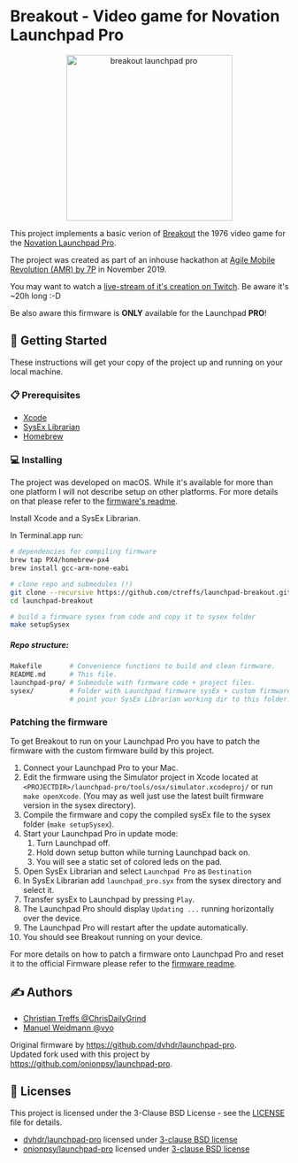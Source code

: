 # Breakout - Video game for Novation Launchpad Pro

<p align="center">
	<img src="breakout-launchpad.gif" height="300" alt="breakout launchpad pro"/>
</p>   

This project implements a basic verion of [Breakout](https://en.wikipedia.org/wiki/Breakout_(video_game)) the 1976 video game for the [Novation Launchpad Pro](https://novationmusic.com/launch/launchpad-pro).

The project was created as part of an inhouse hackathon at [Agile Mobile Revolution (AMR) by 7P](https://7p-amr.com) in November 2019.

You may want to watch a [live-stream of it's creation on Twitch](https://www.twitch.tv/videos/505513530). Be aware it's ~20h long :-D

Be also aware this firmware is **ONLY** available for the Launchpad **PRO**!

## 🚀 Getting Started

These instructions will get your copy of the project up and running on your local machine.

### 📋 Prerequisites

* [Xcode](https://xcodereleases.com)
* [SysEx Librarian](https://www.snoize.com/SysExLibrarian/)
* [Homebrew](https://brew.sh)

### 💻 Installing

The project was developed on macOS. While it's available for more than one platform I will not describe setup on other platforms.
For more details on that please refer to the [firmware's readme](https://github.com/ctreffs/launchpad-pro/blob/master/README.md).

Install Xcode and a SysEx Librarian.

In Terminal.app run:

```sh
# dependencies for compiling firmware
brew tap PX4/homebrew-px4
brew install gcc-arm-none-eabi

# clone repo and submodules (!)
git clone --recursive https://github.com/ctreffs/launchpad-breakout.git
cd launchpad-breakout

# build a firmware sysex from code and copy it to sysex folder
make setupSysex
```

##### Repo structure:

```sh
Makefile       # Convenience functions to build and clean firmware.
README.md      # This file.
launchpad-pro/ # Submodule with firmware code + project files.
sysex/         # Folder with Launchpad firmware sysEx + custom firmware sysEx;
               # point your SysEx Librarian working dir to this folder.
```

### Patching the firmware

To get Breakout to run on your Launchpad Pro you have to patch the firmware with the custom firmware build by this project.


1. Connect your Launchpad Pro to your Mac.
2. Edit the firmware using the Simulator project in Xcode located at `<PROJECTDIR>/launchpad-pro/tools/osx/simulator.xcodeproj/` or run `make openXcode`. (You may as well just use the latest built firmware version in the sysex directory).
3. Compile the firmware and copy the compiled sysEx file to the sysex folder (`make setupSysex`).
4. Start your Launchpad Pro in update mode:
	1. Turn Launchpad off.
	2. Hold down setup button while turning Launchpad back on.
	3. You will see a static set of colored leds on the pad.
5. Open SysEx Librarian and select `Launchpad Pro` as `Destination`
6. In SysEx Librarian add `launchpad_pro.syx` from the sysex directory and select it.
7. Transfer sysEx to Launchpad by pressing `Play`.
8. The Launchpad Pro should display `Updating ...` running horizontally over the device.
9. The Launchpad Pro will restart after the update automatically.
10. You should see Breakout running on your device.

For more details on how to patch a firmware onto Launchpad Pro and reset it to the official Firmware please refer to the [firmware readme](https://github.com/ctreffs/launchpad-pro/blob/master/README.md).


## ✍️ Authors

* [Christian Treffs @ChrisDailyGrind](https://github.com/ctreffs)
* [Manuel Weidmann @vyo](https://github.com/vyo)

Original firmware by <https://github.com/dvhdr/launchpad-pro>.   
Updated fork used with this project by <https://github.com/onionpsy/launchpad-pro>.

## 🔏 Licenses

This project is licensed under the 3-Clause BSD License - see the [LICENSE](LICENSE) file for details.

* [dvhdr/launchpad-pro](https://github.com/dvhdr/launchpad-pro) licensed under [3-clause BSD license](https://github.com/dvhdr/launchpad-pro/blob/master/LICENSE)
* [onionpsy/launchpad-pro](https://github.com/onionpsy/launchpad-pro) licensed under [3-clause BSD license](https://github.com/onionpsy/launchpad-pro/blob/master/LICENSE)
